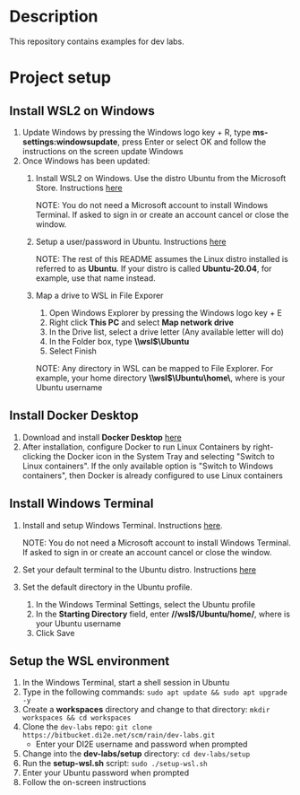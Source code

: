 # Description
This repository contains examples for dev labs.

# Project setup
## Install WSL2 on Windows
1. Update Windows by pressing the Windows logo key + R, type **ms-settings:windowsupdate**, press Enter or select OK and follow the instructions on the screen update Windows
1. Once Windows has been updated:
    1. Install WSL2 on Windows. Use the distro Ubuntu from the Microsoft Store. Instructions [here](https://docs.microsoft.com/en-us/windows/wsl/install-manual)

        NOTE: You do not need a Microsoft account to install Windows Terminal. If asked to sign in or create an account cancel or close the window.

    1. Setup a user/password in Ubuntu. Instructions [here](https://docs.microsoft.com/en-us/windows/wsl/setup/environment#set-up-your-linux-user-info)

        NOTE: The rest of this README assumes the Linux distro installed is referred to as **Ubuntu**. If your distro is called **Ubuntu-20.04**, for example, use that name instead.

    1. Map a drive to WSL in File Exporer
        1. Open Windows Explorer by pressing the Windows logo key + E
        1. Right click **This PC** and select **Map network drive**
        1. In the Drive list, select a drive letter (Any available letter will do)
        1. In the Folder box, type **\\\\wsl$\\Ubuntu**
        1. Select Finish
        
        NOTE: Any directory in WSL can be mapped to File Explorer. For example, your home directory **\\\\wsl$\\Ubuntu\\home\\<username>**, where **<username>** is your Ubuntu username

## Install Docker Desktop
1. Download and install **Docker Desktop** [here](https://www.docker.com/products/docker-desktop)
1. After installation, configure Docker to run Linux Containers by right-clicking the Docker icon in the System Tray and selecting "Switch to Linux containers". If the only available option is "Switch to Windows containers", then Docker is already configured to use Linux containers

## Install Windows Terminal
1. Install and setup Windows Terminal. Instructions [here](https://docs.microsoft.com/en-us/windows/terminal/get-started#install).

    NOTE: You do not need a Microsoft account to install Windows Terminal. If asked to sign in or create an account cancel or close the window.

1. Set your default terminal to the Ubuntu distro. Instructions [here](https://docs.microsoft.com/en-us/windows/terminal/get-started#set-your-default-terminal-profile)
1. Set the default directory in the Ubuntu profile.
    1. In the Windows Terminal Settings, select the Ubuntu profile
    1. In the **Starting Directory** field, enter **//wsl$/Ubuntu/home/<username>**, where **<username>** is your Ubuntu username
    1. Click Save

## Setup the WSL environment
1. In the Windows Terminal, start a shell session in Ubuntu
1. Type in the following commands: `sudo apt update && sudo apt upgrade -y`
1. Create a **workspaces** directory and change to that directory: `mkdir workspaces && cd workspaces`
1. Clone the `dev-labs` repo: `git clone https://bitbucket.di2e.net/scm/rain/dev-labs.git`
    - Enter your DI2E username and password when prompted
1. Change into the **dev-labs/setup** directory: `cd dev-labs/setup`
1. Run the **setup-wsl.sh** script: `sudo ./setup-wsl.sh`
1. Enter your Ubuntu password when prompted
1. Follow the on-screen instructions

